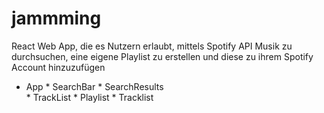 # jammming
React Web App, die es Nutzern erlaubt, mittels Spotify API Musik zu durchsuchen, eine eigene Playlist zu erstellen und diese zu ihrem Spotify Account hinzuzufügen

* App
      * SearchBar
      * SearchResults  
         * TrackList
      * Playlist
          * Tracklist
